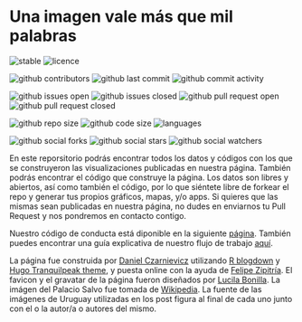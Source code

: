 # Una imagen vale más que mil palabras

![stable](https://img.shields.io/badge/lifecycle-stable-brightgreen.svg)
![licence](https://img.shields.io/github/license/daczarne/UnaImagen)

![github contributors](https://img.shields.io/github/contributors/daczarne/UnaImagen)
![github last commit](https://img.shields.io/github/last-commit/daczarne/UnaImagen)
![github commit activity](https://img.shields.io/github/commit-activity/w/daczarne/UnaImagen)

![github issues open](https://img.shields.io/github/issues/UnaImagen/UnaImagen)
![github issues closed](https://img.shields.io/github/issues-closed/UnaImagen/UnaImagen)
![github pull request open](https://img.shields.io/github/issues-pr/UnaImagen/UnaImagen)
![github pull request closed](https://img.shields.io/github/issues-pr-closed/UnaImagen/UnaImagen)

![github repo size](https://img.shields.io/github/repo-size/UnaImagen/UnaImagen)
![github code size](https://img.shields.io/github/languages/code-size/UnaImagen/UnaImagen)
![languages](https://img.shields.io/github/languages/count/UnaImagen/UnaImagen)

![github social forks](https://img.shields.io/github/forks/UnaImagen/UnaImagen?label=Forks&style=social)
![github social stars](https://img.shields.io/github/stars/UnaImagen/UnaImagen?style=social)
![github social watchers](https://img.shields.io/github/watchers/UnaImagen/UnaImagen?label=Watchers&style=social)

En este reporsitorio podrás encontrar todos los datos y códigos con los que se construyeron las visualizaciones publicadas en nuestra página. También podrás encontrar el código que construye la página. Los datos son libres y abiertos, así como también el código, por lo que siéntete libre de forkear el repo y generar tus propios gráficos, mapas, y/o apps. Si quieres que las mismas sean publicadas en nuestra página, no dudes en enviarnos tu Pull Request y nos pondremos en contacto contigo.

Nuestro código de conducta está diponible en la siguiente [página](https://github.com/UnaImagen/UnaImagen/blob/master/CODE_OF_CONDUCT.md). También puedes encontrar una guía explicativa de nuestro flujo de trabajo [aquí](https://github.com/UnaImagen/UnaImagen/blob/master/Flow.png).

La página fue construida por [Daniel Czarnievicz](https://github.com/daczarne) utilizando [R blogdown](https://github.com/rstudio/blogdown) y [Hugo Tranquilpeak theme](https://github.com/kakawait/hugo-tranquilpeak-theme), y puesta online con la ayuda de [Felipe Zipitría](https://github.com/fzipi). El favicon y el gravatar de la página fueron diseñados por [Lucila Bonilla](https://github.com/lucila-bonilla). La imágen del Palacio Salvo fue tomada de [Wikipedia](https://en.wikipedia.org/wiki/Palacio_Salvo). La fuente de las imágenes de Uruguay utilizadas en los post figura al final de cada uno junto con el o la autor/a o autores del mismo.
